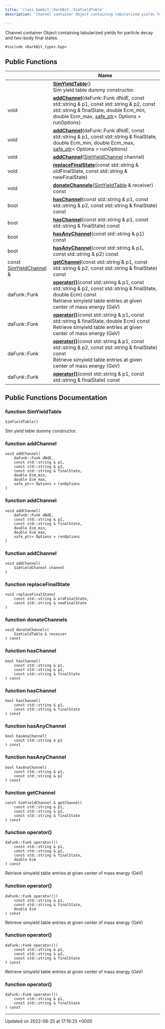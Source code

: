 ```yaml
---
title: 'class Gambit::DarkBit::SimYieldTable'
description: 'Channel container Object containing tabularized yields for particle decay and two-body final states. '

---
```









Channel container Object containing tabularized yields for particle decay and two-body final states. 


`#include <DarkBit_types.hpp>`

## Public Functions

|                | Name           |
| -------------- | -------------- |
| | **[SimYieldTable](/documentation/code/classes/classgambit_1_1darkbit_1_1simyieldtable/#function-simyieldtable)**()<br>Sim yield table dummy constructor.  |
| void | **[addChannel](/documentation/code/classes/classgambit_1_1darkbit_1_1simyieldtable/#function-addchannel)**(daFunk::Funk dNdE, const std::string & p1, const std::string & p2, const std::string & finalState, double Ecm_min, double Ecm_max, [safe_ptr](/documentation/code/classes/classgambit_1_1safe__ptr/)< Options > runOptions) |
| void | **[addChannel](/documentation/code/classes/classgambit_1_1darkbit_1_1simyieldtable/#function-addchannel)**(daFunk::Funk dNdE, const std::string & p1, const std::string & finalState, double Ecm_min, double Ecm_max, [safe_ptr](/documentation/code/classes/classgambit_1_1safe__ptr/)< Options > runOptions) |
| void | **[addChannel](/documentation/code/classes/classgambit_1_1darkbit_1_1simyieldtable/#function-addchannel)**([SimYieldChannel](/documentation/code/classes/structgambit_1_1darkbit_1_1simyieldchannel/) channel) |
| void | **[replaceFinalState](/documentation/code/classes/classgambit_1_1darkbit_1_1simyieldtable/#function-replacefinalstate)**(const std::string & oldFinalState, const std::string & newFinalState) |
| void | **[donateChannels](/documentation/code/classes/classgambit_1_1darkbit_1_1simyieldtable/#function-donatechannels)**([SimYieldTable](/documentation/code/classes/classgambit_1_1darkbit_1_1simyieldtable/) & receiver) const |
| bool | **[hasChannel](/documentation/code/classes/classgambit_1_1darkbit_1_1simyieldtable/#function-haschannel)**(const std::string & p1, const std::string & p2, const std::string & finalState) const |
| bool | **[hasChannel](/documentation/code/classes/classgambit_1_1darkbit_1_1simyieldtable/#function-haschannel)**(const std::string & p1, const std::string & finalState) const |
| bool | **[hasAnyChannel](/documentation/code/classes/classgambit_1_1darkbit_1_1simyieldtable/#function-hasanychannel)**(const std::string & p1) const |
| bool | **[hasAnyChannel](/documentation/code/classes/classgambit_1_1darkbit_1_1simyieldtable/#function-hasanychannel)**(const std::string & p1, const std::string & p2) const |
| const [SimYieldChannel](/documentation/code/classes/structgambit_1_1darkbit_1_1simyieldchannel/) & | **[getChannel](/documentation/code/classes/classgambit_1_1darkbit_1_1simyieldtable/#function-getchannel)**(const std::string & p1, const std::string & p2, const std::string & finalState) const |
| daFunk::Funk | **[operator()](/documentation/code/classes/classgambit_1_1darkbit_1_1simyieldtable/#function-operator)**(const std::string & p1, const std::string & p2, const std::string & finalState, double Ecm) const<br>Retrieve simyield table entries at given center of mass energy (GeV)  |
| daFunk::Funk | **[operator()](/documentation/code/classes/classgambit_1_1darkbit_1_1simyieldtable/#function-operator)**(const std::string & p1, const std::string & finalState, double Ecm) const<br>Retrieve simyield table entries at given center of mass energy (GeV)  |
| daFunk::Funk | **[operator()](/documentation/code/classes/classgambit_1_1darkbit_1_1simyieldtable/#function-operator)**(const std::string & p1, const std::string & p2, const std::string & finalState) const<br>Retrieve simyield table entries at given center of mass energy (GeV)  |
| daFunk::Funk | **[operator()](/documentation/code/classes/classgambit_1_1darkbit_1_1simyieldtable/#function-operator)**(const std::string & p1, const std::string & finalState) const |

## Public Functions Documentation

### function SimYieldTable

```
SimYieldTable()
```

Sim yield table dummy constructor. 

### function addChannel

```
void addChannel(
    daFunk::Funk dNdE,
    const std::string & p1,
    const std::string & p2,
    const std::string & finalState,
    double Ecm_min,
    double Ecm_max,
    safe_ptr< Options > runOptions
)
```


### function addChannel

```
void addChannel(
    daFunk::Funk dNdE,
    const std::string & p1,
    const std::string & finalState,
    double Ecm_min,
    double Ecm_max,
    safe_ptr< Options > runOptions
)
```


### function addChannel

```
void addChannel(
    SimYieldChannel channel
)
```


### function replaceFinalState

```
void replaceFinalState(
    const std::string & oldFinalState,
    const std::string & newFinalState
)
```


### function donateChannels

```
void donateChannels(
    SimYieldTable & receiver
) const
```


### function hasChannel

```
bool hasChannel(
    const std::string & p1,
    const std::string & p2,
    const std::string & finalState
) const
```


### function hasChannel

```
bool hasChannel(
    const std::string & p1,
    const std::string & finalState
) const
```


### function hasAnyChannel

```
bool hasAnyChannel(
    const std::string & p1
) const
```


### function hasAnyChannel

```
bool hasAnyChannel(
    const std::string & p1,
    const std::string & p2
) const
```


### function getChannel

```
const SimYieldChannel & getChannel(
    const std::string & p1,
    const std::string & p2,
    const std::string & finalState
) const
```


### function operator()

```
daFunk::Funk operator()(
    const std::string & p1,
    const std::string & p2,
    const std::string & finalState,
    double Ecm
) const
```

Retrieve simyield table entries at given center of mass energy (GeV) 

### function operator()

```
daFunk::Funk operator()(
    const std::string & p1,
    const std::string & finalState,
    double Ecm
) const
```

Retrieve simyield table entries at given center of mass energy (GeV) 

### function operator()

```
daFunk::Funk operator()(
    const std::string & p1,
    const std::string & p2,
    const std::string & finalState
) const
```

Retrieve simyield table entries at given center of mass energy (GeV) 

### function operator()

```
daFunk::Funk operator()(
    const std::string & p1,
    const std::string & finalState
) const
```


-------------------------------

Updated on 2022-08-25 at 17:16:25 +0000